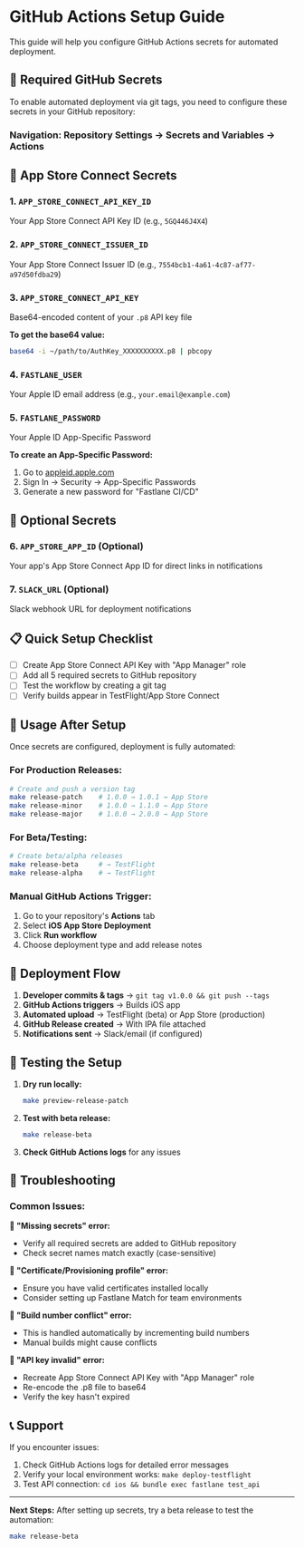# GitHub Actions Setup Guide

This guide will help you configure GitHub Actions secrets for automated deployment.

## 🔐 Required GitHub Secrets

To enable automated deployment via git tags, you need to configure these secrets in your GitHub repository:

### Navigation: Repository Settings → Secrets and Variables → Actions

## 📱 App Store Connect Secrets

### 1. `APP_STORE_CONNECT_API_KEY_ID`
Your App Store Connect API Key ID (e.g., `5GQ446J4X4`)

### 2. `APP_STORE_CONNECT_ISSUER_ID` 
Your App Store Connect Issuer ID (e.g., `7554bcb1-4a61-4c87-af77-a97d50fdba29`)

### 3. `APP_STORE_CONNECT_API_KEY`
Base64-encoded content of your `.p8` API key file

**To get the base64 value:**
```bash
base64 -i ~/path/to/AuthKey_XXXXXXXXXX.p8 | pbcopy
```

### 4. `FASTLANE_USER`
Your Apple ID email address (e.g., `your.email@example.com`)

### 5. `FASTLANE_PASSWORD`
Your Apple ID App-Specific Password

**To create an App-Specific Password:**
1. Go to [appleid.apple.com](https://appleid.apple.com)
2. Sign In → Security → App-Specific Passwords
3. Generate a new password for "Fastlane CI/CD"

## 🔧 Optional Secrets

### 6. `APP_STORE_APP_ID` (Optional)
Your app's App Store Connect App ID for direct links in notifications

### 7. `SLACK_URL` (Optional) 
Slack webhook URL for deployment notifications

## 📋 Quick Setup Checklist

- [ ] Create App Store Connect API Key with "App Manager" role
- [ ] Add all 5 required secrets to GitHub repository
- [ ] Test the workflow by creating a git tag
- [ ] Verify builds appear in TestFlight/App Store Connect

## 🚀 Usage After Setup

Once secrets are configured, deployment is fully automated:

### For Production Releases:
```bash
# Create and push a version tag
make release-patch    # 1.0.0 → 1.0.1 → App Store
make release-minor    # 1.0.0 → 1.1.0 → App Store  
make release-major    # 1.0.0 → 2.0.0 → App Store
```

### For Beta/Testing:
```bash
# Create beta/alpha releases
make release-beta     # → TestFlight
make release-alpha    # → TestFlight
```

### Manual GitHub Actions Trigger:
1. Go to your repository's **Actions** tab
2. Select **iOS App Store Deployment**
3. Click **Run workflow**
4. Choose deployment type and add release notes

## 🔄 Deployment Flow

1. **Developer commits & tags** → `git tag v1.0.0 && git push --tags`
2. **GitHub Actions triggers** → Builds iOS app
3. **Automated upload** → TestFlight (beta) or App Store (production)
4. **GitHub Release created** → With IPA file attached
5. **Notifications sent** → Slack/email (if configured)

## 🧪 Testing the Setup

1. **Dry run locally:**
   ```bash
   make preview-release-patch
   ```

2. **Test with beta release:**
   ```bash
   make release-beta
   ```

3. **Check GitHub Actions logs** for any issues

## 🚨 Troubleshooting

### Common Issues:

**🔴 "Missing secrets" error:**
- Verify all required secrets are added to GitHub repository
- Check secret names match exactly (case-sensitive)

**🔴 "Certificate/Provisioning profile" error:**
- Ensure you have valid certificates installed locally
- Consider setting up Fastlane Match for team environments

**🔴 "Build number conflict" error:**
- This is handled automatically by incrementing build numbers
- Manual builds might cause conflicts

**🔴 "API key invalid" error:**
- Recreate App Store Connect API Key with "App Manager" role
- Re-encode the .p8 file to base64
- Verify the key hasn't expired

## 📞 Support

If you encounter issues:
1. Check GitHub Actions logs for detailed error messages
2. Verify your local environment works: `make deploy-testflight`
3. Test API connection: `cd ios && bundle exec fastlane test_api`

---

**Next Steps:** After setting up secrets, try a beta release to test the automation:
```bash
make release-beta
```

